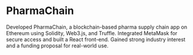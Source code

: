 # PharmaChain
Developed PharmaChain, a blockchain-based pharma supply chain app on Ethereum using Solidity, Web3.js, and Truffle. Integrated MetaMask for secure access and built a React front-end. Gained strong industry interest and a funding proposal for real-world use.
